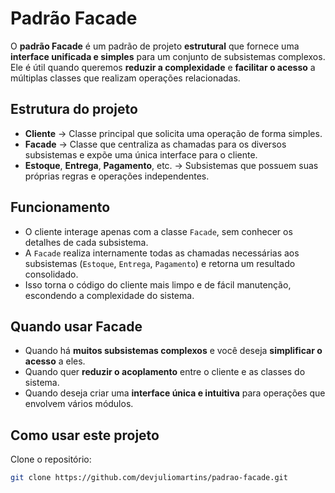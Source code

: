 # Padrão Facade

O **padrão Facade** é um padrão de projeto **estrutural** que fornece uma **interface unificada e simples** para um conjunto de subsistemas complexos.  
Ele é útil quando queremos **reduzir a complexidade** e **facilitar o acesso** a múltiplas classes que realizam operações relacionadas.  

## Estrutura do projeto
- **Cliente** → Classe principal que solicita uma operação de forma simples.  
- **Facade** → Classe que centraliza as chamadas para os diversos subsistemas e expõe uma única interface para o cliente.  
- **Estoque**, **Entrega**, **Pagamento**, etc. → Subsistemas que possuem suas próprias regras e operações independentes.  

## Funcionamento
- O cliente interage apenas com a classe `Facade`, sem conhecer os detalhes de cada subsistema.  
- A `Facade` realiza internamente todas as chamadas necessárias aos subsistemas (`Estoque`, `Entrega`, `Pagamento`) e retorna um resultado consolidado.  
- Isso torna o código do cliente mais limpo e de fácil manutenção, escondendo a complexidade do sistema.  

## Quando usar Facade
- Quando há **muitos subsistemas complexos** e você deseja **simplificar o acesso** a eles.  
- Quando quer **reduzir o acoplamento** entre o cliente e as classes do sistema.  
- Quando deseja criar uma **interface única e intuitiva** para operações que envolvem vários módulos.  

## Como usar este projeto
Clone o repositório:
```bash
git clone https://github.com/devjuliomartins/padrao-facade.git
